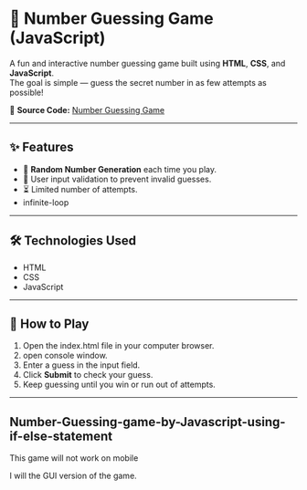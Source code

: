 # 🎯 Number Guessing Game (JavaScript)

A fun and interactive number guessing game built using **HTML**, **CSS**, and **JavaScript**.  
The goal is simple — guess the secret number in as few attempts as possible!

📂 **Source Code:** [Number Guessing Game](https://github.com/udaycodess/Number-Guessing-game-by-Javascript/tree/ea816516cc0052e3624826b60b9366b2de022362)

---

## ✨ Features
- 🎲 **Random Number Generation** each time you play.
- 🔢 User input validation to prevent invalid guesses.
- ⏳ Limited number of attempts.
- infinite-loop

---

## 🛠️ Technologies Used
- HTML
- CSS
- JavaScript

---

## 🚀 How to Play
1. Open the index.html file in your computer browser.
2. open console window.
3. Enter a guess in the input field.
4. Click **Submit** to check your guess.
5. Keep guessing until you win or run out of attempts.

---

## Number-Guessing-game-by-Javascript-using-if-else-statement

This game will not work on mobile

I will the GUI version of the game.
